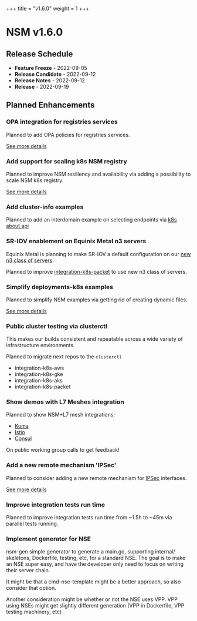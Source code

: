 +++
title = "v1.6.0"
weight = 1
+++

# NSM v1.6.0

## Release Schedule

- **Feature Freeze** -  2022-09-05
- **Release Candidate** -  2022-09-12
- **Release Notes** -  2022-09-12
- **Release** -  2022-09-19


## Planned Enhancements


### OPA integration for registries services

Planned to add OPA policies for registries services.

[See more details](https://github.com/networkservicemesh/sdk/issues/269)

### Add support for scaling k8s NSM registry

Planned to improve NSM resiliency and availability via adding a possibility to scale NSM k8s registry.

[See more details](https://github.com/networkservicemesh/deployments-k8s/issues/6779)

### Add cluster-info examples

Planned to add an interdomain example on selecting endpoints via [k8s about api](https://github.com/kubernetes-sigs/about-api)

### SR-IOV enablement on Equinix Metal n3 servers

Equinix Metal is planning to make SR-IOV a default configuration on our [new n3 class of servers](https://feedback.equinixmetal.com/changelog/sr-iov-enabled-by-default-on-n3xlarge-servers).

Planned to improve [integration-k8s-packet](https://github.com/networkservicemesh/integration-k8s-packet) to use new n3 class of servers.

### Simplify deployments-k8s examples

Planned to simplify NSM examples via getting rid of creating dynamic files.

[See more details](https://github.com/networkservicemesh/deployments-k8s/issues/5436)


### Public cluster testing via clusterctl

This makes our builds consistent and repeatable across a wide variety of infrastructure environments.

Planned to migrate next repos to the `clusterctl`

- integration-k8s-aws
- integration-k8s-gke
- integration-k8s-aks
- integration-k8s-packet

### Show demos with L7 Meshes integration


Planned to show NSM+L7 mesh integrations:

- [Kuma](https://github.com/networkservicemesh/deployments-k8s/pull/7079)
- [Istio](https://github.com/networkservicemesh/deployments-k8s/tree/main/examples/interdomain/nsm_istio_booking)
- [Consul](https://github.com/networkservicemesh/deployments-k8s/tree/main/examples/interdomain/nsm_consul)

On public working group calls to get feedback!

### Add a new remote mechanism 'IPSec'

Planned to consider adding a new remote mechanism for [IPSec](https://wiki.debian.org/IPsec) interfaces.

[See more details](https://wiki.fd.io/view/VPP/IPSec)


### Improve integration tests run time

Planned to improve integration tests run time from ~1.5h to ~45m via parallel tests running.


### Implement generator for NSE

nsm-gen simple generator to generate a main.go, supporting internal/ skeletons, Dockerfile, testing, etc, for a standard NSE.  The goal is to make an NSE super easy, and have the developer only need to focus on writing their server chain.

It might be that a cmd-nse-template might be a better approach, so also consider that option.

Another consideration might be whether or not the NSE uses VPP.  VPP using NSEs might get slightly different generation (VPP in Dockerfile, VPP testing machinery, etc)

